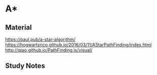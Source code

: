 # A* 

## Material
https://paul.pub/a-star-algorithm/
https://hogwartsrico.github.io/2016/03/11/AStarPathFinding/index.html
http://qiao.github.io/PathFinding.js/visual/

## Study Notes


